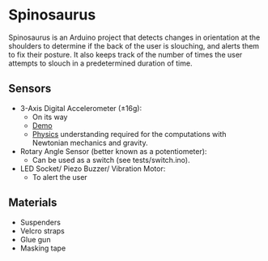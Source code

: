 # Spinosaurus
Spinosaurus is an Arduino project that detects changes in orientation at the shoulders to determine if the back of the user is slouching, and alerts them to fix their posture. It also keeps track of the number of times the user attempts to slouch in a predetermined duration of time.

## Sensors
* 3-Axis Digital Accelerometer (±16g):  
  * On its way
  * [Demo](https://github.com/Seeed-Studio/Accelerometer_ADXL345)
  * [Physics](http://www.seeedstudio.com/wiki/Grove_-_3-Axis_Digital_Accelerometer(%C2%B11.5g)#Reference) understanding required for the computations with Newtonian mechanics and gravity.
* Rotary Angle Sensor (better known as a potentiometer):
  * Can be used as a switch (see tests/switch.ino).
* LED Socket/ Piezo Buzzer/ Vibration Motor:
  * To alert the user

## Materials
- Suspenders
- Velcro straps
- Glue gun
- Masking tape

